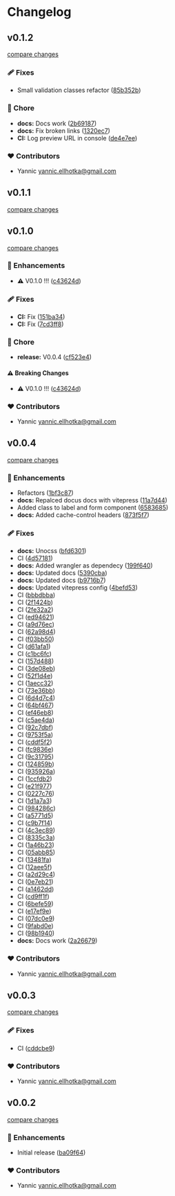 # Changelog


## v0.1.2

[compare changes](https://github.com/YannicEl/vue-useForm/compare/v0.1.1...v0.1.2)

### 🩹 Fixes

- Small validation classes refactor ([85b352b](https://github.com/YannicEl/vue-useForm/commit/85b352b))

### 🏡 Chore

- **docs:** Docs work ([2b69187](https://github.com/YannicEl/vue-useForm/commit/2b69187))
- **docs:** Fix broken links ([1320ec7](https://github.com/YannicEl/vue-useForm/commit/1320ec7))
- **CI:** Log preview URL in console ([de4e7ee](https://github.com/YannicEl/vue-useForm/commit/de4e7ee))

### ❤️  Contributors

- Yannic <yannic.ellhotka@gmail.com>

## v0.1.1

[compare changes](https://github.com/YannicEl/vue-useForm/compare/v0.1.0...v0.1.1)

## v0.1.0

[compare changes](https://github.com/YannicEl/vue-useForm/compare/v0.0.4...v0.1.0)

### 🚀 Enhancements

- ⚠️  V0.1.0 !!! ([c43624d](https://github.com/YannicEl/vue-useForm/commit/c43624d))

### 🩹 Fixes

- **CI:** Fix ([151ba34](https://github.com/YannicEl/vue-useForm/commit/151ba34))
- **CI:** Fix ([7cd3ff8](https://github.com/YannicEl/vue-useForm/commit/7cd3ff8))

### 🏡 Chore

- **release:** V0.0.4 ([cf523e4](https://github.com/YannicEl/vue-useForm/commit/cf523e4))

#### ⚠️  Breaking Changes

- ⚠️  V0.1.0 !!! ([c43624d](https://github.com/YannicEl/vue-useForm/commit/c43624d))

### ❤️  Contributors

- Yannic <yannic.ellhotka@gmail.com>

## v0.0.4

[compare changes](https://github.com/YannicEl/vue-useForm/compare/v0.0.3...v0.0.4)

### 🚀 Enhancements

- Refactors ([1bf3c87](https://github.com/YannicEl/vue-useForm/commit/1bf3c87))
- **docs:** Repalced docus docs with vitepress ([11a7d44](https://github.com/YannicEl/vue-useForm/commit/11a7d44))
- Added class to label and form component ([6583685](https://github.com/YannicEl/vue-useForm/commit/6583685))
- **docs:** Added cache-control headers ([873f5f7](https://github.com/YannicEl/vue-useForm/commit/873f5f7))

### 🩹 Fixes

- **docs:** Unocss ([bfd6301](https://github.com/YannicEl/vue-useForm/commit/bfd6301))
- CI ([4d57181](https://github.com/YannicEl/vue-useForm/commit/4d57181))
- **docs:** Added wrangler as dependecy ([199f640](https://github.com/YannicEl/vue-useForm/commit/199f640))
- **docs:** Updated docs ([5390cba](https://github.com/YannicEl/vue-useForm/commit/5390cba))
- **docs:** Updated docs ([b9716b7](https://github.com/YannicEl/vue-useForm/commit/b9716b7))
- **docs:** Updated vitepress config ([4befd53](https://github.com/YannicEl/vue-useForm/commit/4befd53))
- CI ([bbbdbba](https://github.com/YannicEl/vue-useForm/commit/bbbdbba))
- CI ([2f1424b](https://github.com/YannicEl/vue-useForm/commit/2f1424b))
- CI ([2fe32a2](https://github.com/YannicEl/vue-useForm/commit/2fe32a2))
- CI ([ed94621](https://github.com/YannicEl/vue-useForm/commit/ed94621))
- CI ([a9d76ec](https://github.com/YannicEl/vue-useForm/commit/a9d76ec))
- CI ([62a98d4](https://github.com/YannicEl/vue-useForm/commit/62a98d4))
- CI ([f03bb50](https://github.com/YannicEl/vue-useForm/commit/f03bb50))
- CI ([d61afa1](https://github.com/YannicEl/vue-useForm/commit/d61afa1))
- CI ([c1bc6fc](https://github.com/YannicEl/vue-useForm/commit/c1bc6fc))
- CI ([157d488](https://github.com/YannicEl/vue-useForm/commit/157d488))
- CI ([3de08eb](https://github.com/YannicEl/vue-useForm/commit/3de08eb))
- CI ([52f1d4e](https://github.com/YannicEl/vue-useForm/commit/52f1d4e))
- CI ([1aecc32](https://github.com/YannicEl/vue-useForm/commit/1aecc32))
- CI ([73e36bb](https://github.com/YannicEl/vue-useForm/commit/73e36bb))
- CI ([6d4d7c4](https://github.com/YannicEl/vue-useForm/commit/6d4d7c4))
- CI ([64bf467](https://github.com/YannicEl/vue-useForm/commit/64bf467))
- CI ([ef46eb8](https://github.com/YannicEl/vue-useForm/commit/ef46eb8))
- CI ([c5ae4da](https://github.com/YannicEl/vue-useForm/commit/c5ae4da))
- CI ([92c7dbf](https://github.com/YannicEl/vue-useForm/commit/92c7dbf))
- CI ([9753f5a](https://github.com/YannicEl/vue-useForm/commit/9753f5a))
- CI ([cddf5f2](https://github.com/YannicEl/vue-useForm/commit/cddf5f2))
- CI ([fc9836e](https://github.com/YannicEl/vue-useForm/commit/fc9836e))
- CI ([9c31795](https://github.com/YannicEl/vue-useForm/commit/9c31795))
- CI ([124859b](https://github.com/YannicEl/vue-useForm/commit/124859b))
- CI ([935926a](https://github.com/YannicEl/vue-useForm/commit/935926a))
- CI ([1ccfdb2](https://github.com/YannicEl/vue-useForm/commit/1ccfdb2))
- CI ([e21f977](https://github.com/YannicEl/vue-useForm/commit/e21f977))
- CI ([0227c76](https://github.com/YannicEl/vue-useForm/commit/0227c76))
- CI ([1d1a7a3](https://github.com/YannicEl/vue-useForm/commit/1d1a7a3))
- CI ([984286c](https://github.com/YannicEl/vue-useForm/commit/984286c))
- CI ([a5771d5](https://github.com/YannicEl/vue-useForm/commit/a5771d5))
- CI ([c9b7f14](https://github.com/YannicEl/vue-useForm/commit/c9b7f14))
- CI ([4c3ec89](https://github.com/YannicEl/vue-useForm/commit/4c3ec89))
- CI ([8335c3a](https://github.com/YannicEl/vue-useForm/commit/8335c3a))
- CI ([1a46b23](https://github.com/YannicEl/vue-useForm/commit/1a46b23))
- CI ([05abb85](https://github.com/YannicEl/vue-useForm/commit/05abb85))
- CI ([13481fa](https://github.com/YannicEl/vue-useForm/commit/13481fa))
- CI ([12aee5f](https://github.com/YannicEl/vue-useForm/commit/12aee5f))
- CI ([a2d29c4](https://github.com/YannicEl/vue-useForm/commit/a2d29c4))
- CI ([0e7eb21](https://github.com/YannicEl/vue-useForm/commit/0e7eb21))
- CI ([a1462dd](https://github.com/YannicEl/vue-useForm/commit/a1462dd))
- CI ([cd9ff1f](https://github.com/YannicEl/vue-useForm/commit/cd9ff1f))
- CI ([6befe59](https://github.com/YannicEl/vue-useForm/commit/6befe59))
- CI ([e17ef9e](https://github.com/YannicEl/vue-useForm/commit/e17ef9e))
- CI ([07dc0e9](https://github.com/YannicEl/vue-useForm/commit/07dc0e9))
- CI ([9fabd0e](https://github.com/YannicEl/vue-useForm/commit/9fabd0e))
- CI ([98b1940](https://github.com/YannicEl/vue-useForm/commit/98b1940))
- **docs:** Docs work ([2a26679](https://github.com/YannicEl/vue-useForm/commit/2a26679))

### ❤️  Contributors

- Yannic <yannic.ellhotka@gmail.com>

## v0.0.3

[compare changes](https://github.com/YannicEl/vue-useForm/compare/v0.0.2...v0.0.3)

### 🩹 Fixes

- CI ([cddcbe9](https://github.com/YannicEl/vue-useForm/commit/cddcbe9))

### ❤️  Contributors

- Yannic <yannic.ellhotka@gmail.com>

## v0.0.2

[compare changes](https://github.com/YannicEl/vue-useForm/compare/v0.0.57...v0.0.2)

### 🚀 Enhancements

- Initial release ([ba09f64](https://github.com/YannicEl/vue-useForm/commit/ba09f64))

### ❤️  Contributors

- Yannic <yannic.ellhotka@gmail.com>

